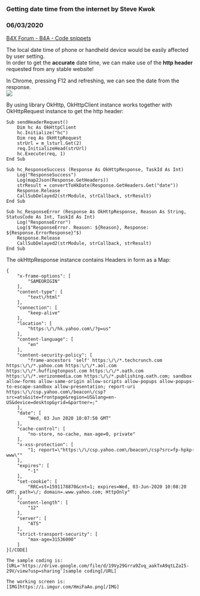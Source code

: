 ### Getting date time from the internet by Steve Kwok
### 06/03/2020
[B4X Forum - B4A - Code snippets](https://www.b4x.com/android/forum/threads/118595/)

The local date time of phone or handheld device would be easily affected by user setting.   
In order to get the **accurate** date time, we can make use of the **http header** requested from any stable website!  
  
In Chrome, pressing F12 and refreshing, we can see the date from the response.  
![](https://i.imgur.com/g6b5rx5.png)  
  
By using library OkHttp, OkHttpClient instance works together with OkHttpRequest instance to get the http header:  

```B4X
Sub sendHeaderRequest()  
    Dim hc As OkHttpClient  
    hc.Initialize("hc")  
    Dim req As OkHttpRequest  
    strUrl = m_lsturl.Get(2)  
    req.InitializeHead(strUrl)  
    hc.Execute(req, 1)  
End Sub  
  
Sub hc_ResponseSuccess (Response As OkHttpResponse, TaskId As Int)  
    Log("ResponseSuccess")  
    Log(map2Json(Response.GetHeaders))  
    strResult = convertToHkDate(Response.GetHeaders.Get("date"))  
    Response.Release  
    CallSubDelayed2(strModule, strCallback, strResult)  
End Sub  
  
Sub hc_ResponseError (Response As OkHttpResponse, Reason As String, StatusCode As Int, TaskId As Int)  
    Log("ResponseError")  
    Log($"ResponseError. Reason: ${Reason}, Response: ${Response.ErrorResponse}"$)  
    Response.Release  
    CallSubDelayed2(strModule, strCallback, strResult)  
End Sub
```

  
  
The okHttpResponse instance contains Headers in form as a Map:  

```B4X
{  
    "x-frame-options": [  
        "SAMEORIGIN"  
    ],  
    "content-type": [  
        "text\/html"  
    ],  
    "connection": [  
        "keep-alive"  
    ],  
    "location": [  
        "https:\/\/hk.yahoo.com\/?p=us"  
    ],  
    "content-language": [  
        "en"  
    ],  
    "content-security-policy": [  
        "frame-ancestors 'self' https:\/\/*.techcrunch.com https:\/\/*.yahoo.com https:\/\/*.aol.com https:\/\/*.huffingtonpost.com https:\/\/*.oath.com https:\/\/*.verizonmedia.com https:\/\/*.publishing.oath.com; sandbox allow-forms allow-same-origin allow-scripts allow-popups allow-popups-to-escape-sandbox allow-presentation; report-uri https:\/\/csp.yahoo.com\/beacon\/csp?src=ats&site=frontpage&region=US&lang=en-US&device=desktop&yrid=&partner=;"  
    ],  
    "date": [  
        "Wed, 03 Jun 2020 10:07:50 GMT"  
    ],  
    "cache-control": [  
        "no-store, no-cache, max-age=0, private"  
    ],  
    "x-xss-protection": [  
        "1; report=\"https:\/\/csp.yahoo.com\/beacon\/csp?src=fp-hpkp-www\""  
    ],  
    "expires": [  
        "-1"  
    ],  
    "set-cookie": [  
        "RRC=st=1591178870&cnt=1; expires=Wed, 03-Jun-2020 10:08:20 GMT; path=\/; domain=.www.yahoo.com; HttpOnly"  
    ],  
    "content-length": [  
        "12"  
    ],  
    "server": [  
        "ATS"  
    ],  
    "strict-transport-security": [  
        "max-age=31536000"  
    ]  
}[/CODE]  
  
The sample coding is: [URL='https://drive.google.com/file/d/19Vy29Grra9Zvq_aakTxA9qtLZaI5-29V/view?usp=sharing']sample coding[/URL]  
  
The working screen is:  
[IMG]https://i.imgur.com/HmiFaAo.png[/IMG]
```